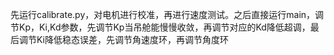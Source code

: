 先运行calibrate.py，对电机进行校准，再进行速度测试。之后直接运行main，调节Kp，Ki,Kd参数，先调节Kp当吊舱能慢慢收敛，再调节对应的Kd降低超调，最后调节Ki降低稳态误差，先调节角速度环，再调节角度环
